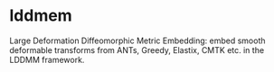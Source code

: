 # lddmem
Large Deformation Diffeomorphic Metric Embedding:
embed smooth deformable transforms from ANTs, Greedy, Elastix, CMTK etc.
in the LDDMM framework.
